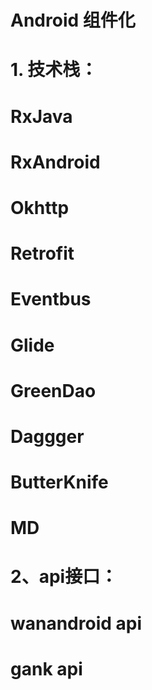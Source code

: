 # Android 组件化

# 1. 技术栈：
   # RxJava 
   # RxAndroid
   # Okhttp 
   # Retrofit
   # Eventbus
   # Glide
   # GreenDao
   # Daggger
   # ButterKnife
   # MD
   
# 2、api接口：
   # wanandroid  api
   # gank  api
